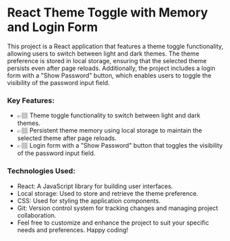 # React Theme Toggle with Memory and Login Form

This project is a React application that features a theme toggle functionality, allowing users to switch between light and dark themes. The theme preference is stored in local storage, ensuring that the selected theme persists even after page reloads. Additionally, the project includes a login form with a "Show Password" button, which enables users to toggle the visibility of the password input field.

### Key Features:

- 👉🏽 Theme toggle functionality to switch between light and dark themes.
- 👉🏽 Persistent theme memory using local storage to maintain the selected theme after page reloads.
- 👉🏽 Login form with a "Show Password" button that toggles the visibility of the password input field.

### Technologies Used:

- React: A JavaScript library for building user interfaces.
- Local storage: Used to store and retrieve the theme preference.
- CSS: Used for styling the application components.
- Git: Version control system for tracking changes and managing project collaboration.
- Feel free to customize and enhance the project to suit your specific needs and preferences. Happy coding!
